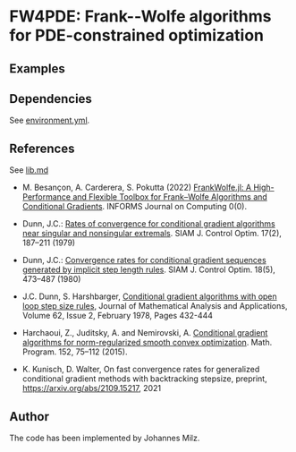 # FW4PDE: Frank--Wolfe algorithms for PDE-constrained optimization

## Examples


## Dependencies

See [environment.yml](environment.yml).

## References

See [lib.md](misc/lit.md)

* M. Besançon, A. Carderera, S. Pokutta (2022) [FrankWolfe.jl: A High-Performance and Flexible Toolbox for Frank–Wolfe Algorithms and Conditional Gradients](https://doi.org/10.1287/ijoc.2022.1191). INFORMS Journal on Computing 0(0). 

* Dunn, J.C.: [Rates of convergence for conditional gradient algorithms near singular and nonsingular extremals](https://doi.org/10.1137/0317015). SIAM J. Control Optim. 17(2), 187–211 (1979)

* Dunn, J.C.: [Convergence rates for conditional gradient sequences generated by implicit step length rules](https://doi.org/10.1137/0318035). SIAM J. Control Optim. 18(5), 473–487 (1980)

* J.C. Dunn, S. Harshbarger, [Conditional gradient algorithms with open loop step size rules](https://doi.org/10.1016/0022-247X(78)90137-3), Journal of Mathematical Analysis and Applications, Volume 62, Issue 2, February 1978, Pages 432-444

* Harchaoui, Z., Juditsky, A. and Nemirovski, A. [Conditional gradient algorithms for norm-regularized smooth convex optimization](https://doi.org/10.1007/s10107-014-0778-9). Math. Program. 152, 75–112 (2015). 

* K. Kunisch, D. Walter, On fast convergence rates for generalized conditional gradient methods with backtracking stepsize, preprint, https://arxiv.org/abs/2109.15217, 2021

## Author

The code has been implemented by Johannes Milz.
